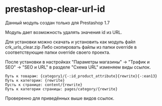 # prestashop-clear-url-id
Данный модуль создан только для Prestashop 1.7

Модуль дает возможность удалять значения id из URL.

Для установки можно скачать и установить как модуль файл crk_urls_clear.zip
Либо скопировать файлы из папки override в соответствующие папки override своего проекта.

После установки в настройках "Параметры магазины" -> "Трафик и SEO" -> "SEO и URL" в разделе "Схема URL" изменяем виды ссылок.

```
Путь к товарам: {category}/{-:id_product_attribute}{rewrite}{-:ean13}
Путь к категории: {rewrite}
Пусть к странице: content/{rewrite}
Путь к категории страницы: pages/category/{rewrite}
```

Проверенно для приведённых выше видов ссылок.
